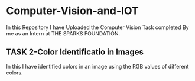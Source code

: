 # Computer-Vision-and-IOT
In this Repository I have Uploaded the Computer Vision Task completed By me as an Intern at THE SPARKS FOUNDATION.

## TASK 2-Color Identificatio in Images
In this I have identified  colors in an image using the RGB values of different colors.
